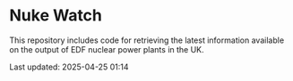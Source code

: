 # Nuke Watch

This repository includes code for retrieving the latest information available on the output of EDF nuclear power plants in the UK.

Last updated: 2025-04-25 01:14